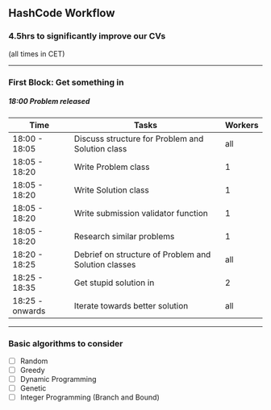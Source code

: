 ## HashCode Workflow
### 4.5hrs to significantly improve our CVs

(all times in CET)

---
### First Block: Get something in
##### 18:00 Problem released


| Time | Tasks | Workers |
| ---|---| --- |
| 18:00 - 18:05 | Discuss structure for Problem and Solution class | all |
| 18:05 - 18:20 | Write Problem class | 1 |
| 18:05 - 18:20 | Write Solution class | 1 |
| 18:05 - 18:20 | Write submission validator function | 1 |
| 18:05 - 18:20 | Research similar problems | 1 |
| 18:20 - 18:25 | Debrief on structure of Problem and Solution classes |all |
| 18:25 - 18:35 | Get stupid solution in | 2 |
| 18:25 - onwards | Iterate towards better solution | all |

---
### Basic algorithms to consider

-[ ] Random
-[ ] Greedy
-[ ] Dynamic Programming
-[ ] Genetic
-[ ] Integer Programming (Branch and Bound)

